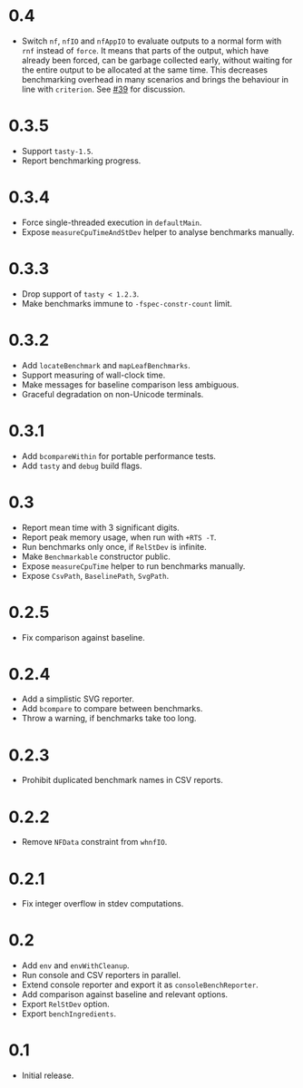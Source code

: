 # 0.4

* Switch `nf`, `nfIO` and `nfAppIO` to evaluate outputs to a normal form
  with `rnf` instead of `force`. It means that parts of the output, which have
  already been forced, can be garbage collected early, without waiting for
  the entire output to be allocated at the same time. This decreases
  benchmarking overhead in many scenarios and brings the behaviour in line
  with `criterion`. See [#39](https://github.com/Bodigrim/tasty-bench/issues/39)
  for discussion.

# 0.3.5

* Support `tasty-1.5`.
* Report benchmarking progress.

# 0.3.4

* Force single-threaded execution in `defaultMain`.
* Expose `measureCpuTimeAndStDev` helper to analyse benchmarks manually.

# 0.3.3

* Drop support of `tasty < 1.2.3`.
* Make benchmarks immune to `-fspec-constr-count` limit.

# 0.3.2

* Add `locateBenchmark` and `mapLeafBenchmarks`.
* Support measuring of wall-clock time.
* Make messages for baseline comparison less ambiguous.
* Graceful degradation on non-Unicode terminals.

# 0.3.1

* Add `bcompareWithin` for portable performance tests.
* Add `tasty` and `debug` build flags.

# 0.3

* Report mean time with 3 significant digits.
* Report peak memory usage, when run with `+RTS -T`.
* Run benchmarks only once, if `RelStDev` is infinite.
* Make `Benchmarkable` constructor public.
* Expose `measureCpuTime` helper to run benchmarks manually.
* Expose `CsvPath`, `BaselinePath`, `SvgPath`.

# 0.2.5

* Fix comparison against baseline.

# 0.2.4

* Add a simplistic SVG reporter.
* Add `bcompare` to compare between benchmarks.
* Throw a warning, if benchmarks take too long.

# 0.2.3

* Prohibit duplicated benchmark names in CSV reports.

# 0.2.2

* Remove `NFData` constraint from `whnfIO`.

# 0.2.1

* Fix integer overflow in stdev computations.

# 0.2

* Add `env` and `envWithCleanup`.
* Run console and CSV reporters in parallel.
* Extend console reporter and export it as `consoleBenchReporter`.
* Add comparison against baseline and relevant options.
* Export `RelStDev` option.
* Export `benchIngredients`.

# 0.1

* Initial release.
